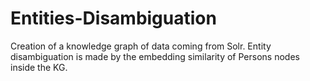 # Entities-Disambiguation

Creation of a knowledge graph of data coming from Solr. Entity disambiguation is made by the embedding similarity of Persons nodes inside the KG.
